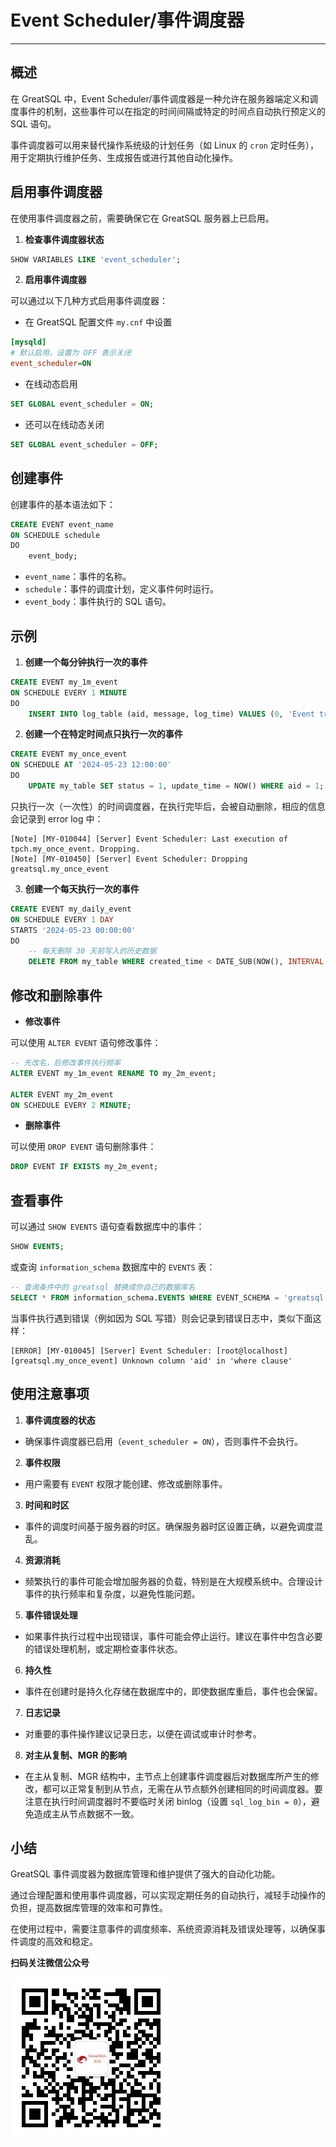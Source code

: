 # Event Scheduler/事件调度器
---

## 概述

在 GreatSQL 中，Event Scheduler/事件调度器是一种允许在服务器端定义和调度事件的机制，这些事件可以在指定的时间间隔或特定的时间点自动执行预定义的 SQL 语句。

事件调度器可以用来替代操作系统级的计划任务（如 Linux 的 `cron` 定时任务），用于定期执行维护任务、生成报告或进行其他自动化操作。

## 启用事件调度器

在使用事件调度器之前，需要确保它在 GreatSQL 服务器上已启用。

1. **检查事件调度器状态**

```sql
SHOW VARIABLES LIKE 'event_scheduler';
```

2. **启用事件调度器**

可以通过以下几种方式启用事件调度器：

- 在 GreatSQL 配置文件 `my.cnf` 中设置

```ini
[mysqld]
# 默认启用，设置为 OFF 表示关闭
event_scheduler=ON
```

- 在线动态启用

```sql
SET GLOBAL event_scheduler = ON;
```

- 还可以在线动态关闭

```sql
SET GLOBAL event_scheduler = OFF;
```


## 创建事件

创建事件的基本语法如下：

```sql
CREATE EVENT event_name
ON SCHEDULE schedule
DO
    event_body;
```

- `event_name`：事件的名称。
- `schedule`：事件的调度计划，定义事件何时运行。
- `event_body`：事件执行的 SQL 语句。

## 示例

1. **创建一个每分钟执行一次的事件**

```sql
CREATE EVENT my_1m_event
ON SCHEDULE EVERY 1 MINUTE
DO
    INSERT INTO log_table (aid, message, log_time) VALUES (0, 'Event triggered', NOW());
```

2. **创建一个在特定时间点只执行一次的事件**

```sql
CREATE EVENT my_once_event
ON SCHEDULE AT '2024-05-23 12:00:00'
DO
    UPDATE my_table SET status = 1, update_time = NOW() WHERE aid = 1;
```

只执行一次（一次性）的时间调度器，在执行完毕后，会被自动删除，相应的信息会记录到 error log 中：

```log
[Note] [MY-010044] [Server] Event Scheduler: Last execution of tpch.my_once_event. Dropping.
[Note] [MY-010450] [Server] Event Scheduler: Dropping greatsql.my_once_event
```

3. **创建一个每天执行一次的事件**

```sql
CREATE EVENT my_daily_event
ON SCHEDULE EVERY 1 DAY
STARTS '2024-05-23 00:00:00'
DO
    -- 每天删除 30 天前写入的历史数据
    DELETE FROM my_table WHERE created_time < DATE_SUB(NOW(), INTERVAL 30 DAY);
```

## 修改和删除事件

- **修改事件**

可以使用 `ALTER EVENT` 语句修改事件：

```sql
-- 先改名，后修改事件执行频率
ALTER EVENT my_1m_event RENAME TO my_2m_event;

ALTER EVENT my_2m_event
ON SCHEDULE EVERY 2 MINUTE;
```

- **删除事件**

可以使用 `DROP EVENT` 语句删除事件：

```sql
DROP EVENT IF EXISTS my_2m_event;
```

## 查看事件

可以通过 `SHOW EVENTS` 语句查看数据库中的事件：

```sql
SHOW EVENTS;
```

或查询 `information_schema` 数据库中的 `EVENTS` 表：

```sql
-- 查询条件中的 greatsql 替换成你自己的数据库名
SELECT * FROM information_schema.EVENTS WHERE EVENT_SCHEMA = 'greatsql';
```

当事件执行遇到错误（例如因为 SQL 写错）则会记录到错误日志中，类似下面这样：

```log
[ERROR] [MY-010045] [Server] Event Scheduler: [root@localhost][greatsql.my_once_event] Unknown column 'aid' in 'where clause'
```

## 使用注意事项

1. **事件调度器的状态**

- 确保事件调度器已启用（`event_scheduler = ON`），否则事件不会执行。

2. **事件权限**

- 用户需要有 `EVENT` 权限才能创建、修改或删除事件。

3. **时间和时区**

- 事件的调度时间基于服务器的时区。确保服务器时区设置正确，以避免调度混乱。

4. **资源消耗**

- 频繁执行的事件可能会增加服务器的负载，特别是在大规模系统中。合理设计事件的执行频率和复杂度，以避免性能问题。

5. **事件错误处理**

- 如果事件执行过程中出现错误，事件可能会停止运行。建议在事件中包含必要的错误处理机制，或定期检查事件状态。

6. **持久性**

- 事件在创建时是持久化存储在数据库中的，即使数据库重启，事件也会保留。

7. **日志记录**

- 对重要的事件操作建议记录日志，以便在调试或审计时参考。

8. **对主从复制、MGR 的影响**

- 在主从复制、MGR 结构中，主节点上创建事件调度器后对数据库所产生的修改，都可以正常复制到从节点，无需在从节点额外创建相同的时间调度器。要注意在执行时间调度器时不要临时关闭 binlog（设置 `sql_log_bin = 0`），避免造成主从节点数据不一致。


## 小结

GreatSQL 事件调度器为数据库管理和维护提供了强大的自动化功能。

通过合理配置和使用事件调度器，可以实现定期任务的自动执行，减轻手动操作的负担，提高数据库管理的效率和可靠性。

在使用过程中，需要注意事件的调度频率、系统资源消耗及错误处理等，以确保事件调度的高效和稳定。



**扫码关注微信公众号**

![greatsql-wx](../greatsql-wx.jpg)
